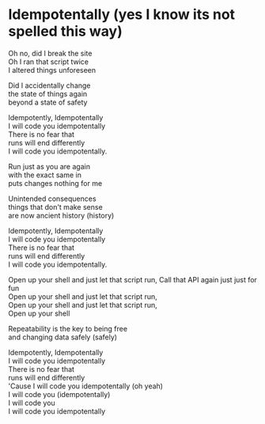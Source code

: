 Idempotentally (yes I know its not spelled this way)
============

Oh no, did I break the site  
Oh I ran that script twice  
I altered things unforeseen  

Did I accidentally change  
the state of things again  
beyond a state of safety  

Idempotently, Idempotentally  
I will code you idempotentally  
There is no fear that  
runs will end differently  
I will code you idempotentally.  

Run just as you are again  
with the exact same in  
puts changes nothing for me  

Unintended consequences  
things that don't make sense  
are now ancient history (history)  

Idempotently, Idempotentally  
I will code you idempotentally  
There is no fear that  
runs will end differently  
I will code you idempotentally.  

Open up your shell and just let that script run,
Call that API again just just for fun  
Open up your shell and just let that script run,  
Open up your shell and just let that script run,  
Open up your shell  

Repeatability is the key to being free  
and changing data safely (safely)   

Idempotently, Idempotentally  
I will code you idempotentally  
There is no fear that  
runs will end differently  
'Cause I will code you idempotentally (oh yeah)  
I will code you (idempotentally)  
I will code you  
I will code you idempotentally  
